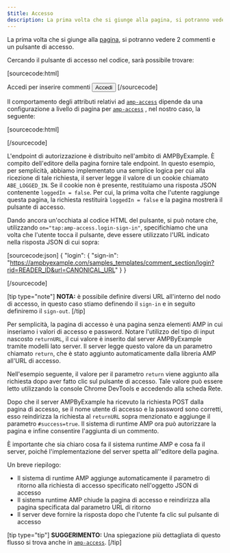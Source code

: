 ```yaml
---
$title: Accesso
description: La prima volta che si giunge alla pagina, si potranno vedere 2 commenti e un pulsante di accesso. Cercando il pulsante di accesso nel codice, sarà possibile trovare ...
---
```


La prima volta che si giunge alla [pagina](../../../../documentation/examples/previews/Comment_Section.html), si potranno vedere 2 commenti e un pulsante di accesso.

<amp-img src="/static/img/login-button.jpg" alt="Login button" height="290" width="300"></amp-img>

Cercando il pulsante di accesso nel codice, sarà possibile trovare:

[sourcecode:html] <span amp-access="NOT loggedIn" role="button" tabindex="0" amp-access-hide=""></span>

  <h>Accedi per inserire commenti</h>   <button on="tap:amp-access.login-sign-in" class="button-primary comment-button">Accedi</button>  [/sourcecode]

Il comportamento degli attributi relativi ad [`amp-access`](../../../../documentation/components/reference/amp-access.md) dipende da una configurazione a livello di pagina per [`amp-access`](../../../../documentation/components/reference/amp-access.md) , nel nostro caso, la seguente:

[sourcecode:html]

<script id="amp-access" type="application/json"><br>  {<br>    "authorization": "https://ampbyexample.com/samples_templates/comment_section/authorization?rid=READER_ID&url=CANONICAL_URL&ref=DOCUMENT_REFERRER&_=RANDOM",<br>    "noPingback": "true",<br>    "login": {<br>      "sign-in": "https://ampbyexample.com/samples_templates/comment_section/login?rid=READER_ID&url=CANONICAL_URL",<br>      "sign-out": "https://ampbyexample.com/samples_templates/comment_section/logout"<br>    },<br>    "authorizationFallbackResponse": {<br>      "error": true,<br>      "loggedIn": false<br>    }<br>  }<br></script>

[/sourcecode]

L'endpoint di autorizzazione è distribuito nell'ambito di AMPByExample. È compito dell'editore della pagina fornire tale endpoint. In questo esempio, per semplicità, abbiamo implementato una semplice logica per cui alla ricezione di tale richiesta, il server legge il valore di un cookie chiamato `ABE_LOGGED_IN`. Se il cookie non è presente, restituiamo una risposta JSON contenente `loggedIn = false`. Per cui, la prima volta che l'utente raggiunge questa pagina, la richiesta restituirà `loggedIn = false` e la pagina mostrerà il pulsante di accesso.

Dando ancora un'occhiata al codice HTML del pulsante, si può notare che, utilizzando `on="tap:amp-access.login-sign-in"`, specifichiamo che una volta che l'utente tocca il pulsante, deve essere utilizzato l'URL indicato nella risposta JSON di cui sopra:

[sourcecode:json] { "login": { "sign-in": "https://ampbyexample.com/samples_templates/comment_section/login?rid=READER_ID&url=CANONICAL_URL" } }

[/sourcecode]

[tip type="note"] **NOTA:** è possibile definire diversi URL all'interno del nodo di accesso, in questo caso stiamo definendo il `sign-in` e in seguito definiremo il `sign-out`. [/tip]

Per semplicità, la pagina di accesso è una pagina senza elementi AMP in cui inseriamo i valori di accesso e password. Notare l'utilizzo del tipo di input nascosto `returnURL`, il cui valore è inserito dal server AMPByExample tramite modelli lato server. Il server legge questo valore da un parametro chiamato `return`, che è stato aggiunto automaticamente dalla libreria AMP all'URL di accesso.

Nell'esempio seguente, il valore per il parametro `return` viene aggiunto alla richiesta dopo aver fatto clic sul pulsante di accesso. Tale valore può essere letto utilizzando la console Chrome DevTools e accedendo alla scheda Rete.

<amp-img src="/static/img/return-parameter.jpg" alt="Return parameter" height="150" width="600"></amp-img>

Dopo che il server AMPByExample ha ricevuto la richiesta POST dalla pagina di accesso, se il nome utente di accesso e la password sono corretti, esso reindirizza la richiesta al `returnURL` sopra menzionato e aggiunge il parametro `#success=true`. Il sistema di runtime AMP ora può autorizzare la pagina e infine consentire l'aggiunta di un commento.

È importante che sia chiaro cosa fa il sistema runtime AMP e cosa fa il server, poiché l'implementazione del server spetta  all''editore della pagina.

Un breve riepilogo:

- Il sistema di runtime AMP aggiunge automaticamente il parametro di ritorno alla richiesta di accesso specificato nell'oggetto JSON di accesso
- Il sistema runtime AMP chiude la pagina di accesso e reindirizza alla pagina specificata dal parametro URL di ritorno
- Il server deve fornire la risposta dopo che l'utente fa clic sul pulsante di accesso

[tip type="tip"] **SUGGERIMENTO:** Una spiegazione più dettagliata di questo flusso si trova anche in [`amp-access`](../../../../documentation/components/reference/amp-access.md). [/tip]
